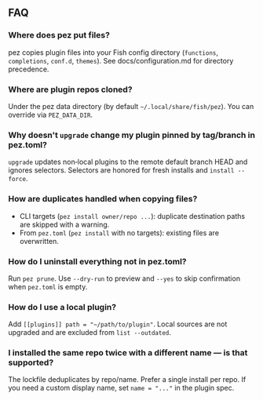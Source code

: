 ## FAQ

### Where does pez put files?

pez copies plugin files into your Fish config directory (`functions`, `completions`, `conf.d`, `themes`). See docs/configuration.md for directory precedence.

### Where are plugin repos cloned?

Under the pez data directory (by default `~/.local/share/fish/pez`). You can override via `PEZ_DATA_DIR`.

### Why doesn't `upgrade` change my plugin pinned by tag/branch in pez.toml?

`upgrade` updates non‑local plugins to the remote default branch HEAD and ignores selectors. Selectors are honored for fresh installs and `install --force`.

### How are duplicates handled when copying files?

- CLI targets (`pez install owner/repo ...`): duplicate destination paths are skipped with a warning.
- From `pez.toml` (`pez install` with no targets): existing files are overwritten.

### How do I uninstall everything not in pez.toml?

Run `pez prune`. Use `--dry-run` to preview and `--yes` to skip confirmation when `pez.toml` is empty.

### How do I use a local plugin?

Add `[[plugins]] path = "~/path/to/plugin"`. Local sources are not upgraded and are excluded from `list --outdated`.

### I installed the same repo twice with a different name — is that supported?

The lockfile deduplicates by repo/name. Prefer a single install per repo. If you need a custom display name, set `name = "..."` in the plugin spec.
